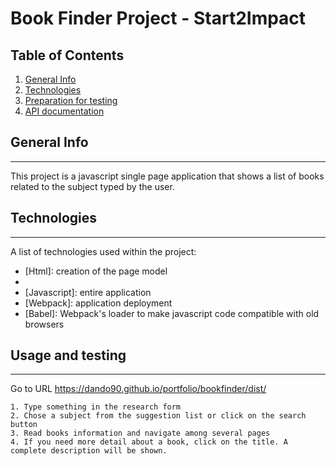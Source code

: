 # Book Finder Project - Start2Impact
## Table of Contents
1. [General Info](#general-info)
2. [Technologies](#technologies)
3. [Preparation for testing](#installation)
4. [API documentation](#collaboration)
## General Info
***
This project is a javascript single page application that shows a list of books related to the subject typed by the user.
## Technologies
***
A list of technologies used within the project:
* [Html]: creation of the page model
* [SASS,CSS]: styling
* [Javascript]: entire application
* [Webpack]: application deployment
* [Babel]: Webpack's loader to make javascript code compatible with old browsers

## Usage and testing
***
Go to URL https://dando90.github.io/portfolio/bookfinder/dist/
```
1. Type something in the research form
2. Chose a subject from the suggestion list or click on the search button
3. Read books information and navigate among several pages
4. If you need more detail about a book, click on the title. A complete description will be shown.
```
